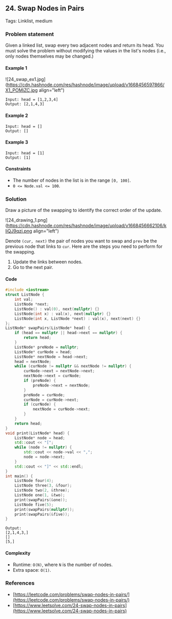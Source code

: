 ## 24. Swap Nodes in Pairs
Tags: Linklist, medium

### Problem statement
Given a linked list, swap every two adjacent nodes and return its head. You must solve the problem without modifying the values in the list's nodes (i.e., only nodes themselves may be changed.)
 
#### Example 1


![24_swap_ex1.jpg](https://cdn.hashnode.com/res/hashnode/image/upload/v1668456597866/X1_POMiZC.jpg align="left")

```plain
Input: head = [1,2,3,4]
Output: [2,1,4,3]
```

#### Example 2
```plain
Input: head = []
Output: []
```
#### Example 3
```plain
Input: head = [1]
Output: [1]
``` 

#### Constraints

* The number of nodes in the list is in the range `[0, 100]`.
* `0 <= Node.val <= 100`.

### Solution

Draw a picture of the swapping to identify the correct order of the update.


![24_drawing_1.png](https://cdn.hashnode.com/res/hashnode/image/upload/v1668456662106/kliQJ9qzj.png align="left")

Denote `(cur, next)` the pair of nodes you want to swap and `prev` be the previous node that links to `cur`. Here are the steps you need to perform for the swapping.
1. Update the links between nodes.
2. Go to the next pair. 

#### Code
```cpp
#include <iostream>
struct ListNode {
    int val;
    ListNode *next;
    ListNode() : val(0), next(nullptr) {}
    ListNode(int x) : val(x), next(nullptr) {}
    ListNode(int x, ListNode *next) : val(x), next(next) {}
};
ListNode* swapPairs(ListNode* head) {
    if (head == nullptr || head->next == nullptr) {
        return head;
    }
    ListNode* preNode = nullptr;
    ListNode* curNode = head; 
    ListNode* nextNode = head->next;  
    head = nextNode;
    while (curNode != nullptr && nextNode != nullptr) {
        curNode->next = nextNode->next;
        nextNode->next = curNode;
        if (preNode) {
            preNode->next = nextNode;
        }
        preNode = curNode;
        curNode = curNode->next;       
        if (curNode) {
            nextNode = curNode->next;
        }
    }
    return head;
}
void print(ListNode* head) {
    ListNode* node = head;
    std::cout << "[";
    while (node != nullptr) {
        std::cout << node->val << ",";
        node = node->next;
    }
    std::cout << "]" << std::endl;
}
int main() {
    ListNode four(4);
    ListNode three(3, &four);
    ListNode two(2, &three);
    ListNode one(1, &two);    
    print(swapPairs(&one));
    ListNode five(5);
    print(swapPairs(nullptr));
    print(swapPairs(&five));
}
```
```plain
Output:
[2,1,4,3,]
[]
[5,]
```
#### Complexity
* Runtime: `O(N)`, where `N` is the number of nodes.
* Extra space: `O(1)`.

### References
* [https://leetcode.com/problems/swap-nodes-in-pairs/](https://leetcode.com/problems/swap-nodes-in-pairs/)
* [https://www.leetsolve.com/24-swap-nodes-in-pairs](https://www.leetsolve.com/24-swap-nodes-in-pairs)